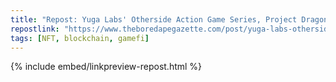 ```yaml
---
title: "Repost: Yuga Labs' Otherside Action Game Series, Project Dragon, Begins on July 27th!"
repostlink: "https://www.theboredapegazette.com/post/yuga-labs-otherside-action-game-series-project-dragon-begins-on-july-27th"
tags: [NFT, blockchain, gamefi]
---
```


{% include embed/linkpreview-repost.html %}
